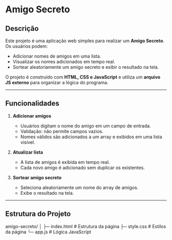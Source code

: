 # Amigo Secreto

## Descrição

Este projeto é uma aplicação web simples para realizar um **Amigo Secreto**. Os usuários podem:

- Adicionar nomes de amigos em uma lista.
- Visualizar os nomes adicionados em tempo real.
- Sortear aleatoriamente um amigo secreto e exibir o resultado na tela.

O projeto é construído com **HTML, CSS e JavaScript** e utiliza um **arquivo JS externo** para organizar a lógica do programa.

---

## Funcionalidades

1. **Adicionar amigos**
   - Usuários digitam o nome do amigo em um campo de entrada.
   - Validação: não permite campos vazios.
   - Nomes válidos são adicionados a um array e exibidos em uma lista visível.

2. **Atualizar lista**
   - A lista de amigos é exibida em tempo real.
   - Cada novo amigo é adicionado sem duplicar os existentes.

3. **Sortear amigo secreto**
   - Seleciona aleatoriamente um nome do array de amigos.
   - Exibe o resultado na tela.

---

## Estrutura do Projeto

amigo-secreto/
│
├─ index.html # Estrutura da página
├─ style.css # Estilos da página
└─ app.js # Lógica JavaScript